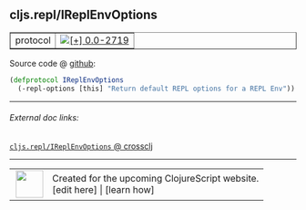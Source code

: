 ## cljs.repl/IReplEnvOptions



 <table border="1">
<tr>
<td>protocol</td>
<td><a href="https://github.com/cljsinfo/cljs-api-docs/tree/0.0-2719"><img valign="middle" alt="[+] 0.0-2719" title="Added in 0.0-2719" src="https://img.shields.io/badge/+-0.0--2719-lightgrey.svg"></a> </td>
</tr>
</table>









Source code @ [github](https://github.com/clojure/clojurescript/blob/r2758/src/clj/cljs/repl.clj#L90-L91):

```clj
(defprotocol IReplEnvOptions
  (-repl-options [this] "Return default REPL options for a REPL Env"))
```

<!--
Repo - tag - source tree - lines:

 <pre>
clojurescript @ r2758
└── src
    └── clj
        └── cljs
            └── <ins>[repl.clj:90-91](https://github.com/clojure/clojurescript/blob/r2758/src/clj/cljs/repl.clj#L90-L91)</ins>
</pre>

-->

---



###### External doc links:

[`cljs.repl/IReplEnvOptions` @ crossclj](http://crossclj.info/fun/cljs.repl/IReplEnvOptions.html)<br>

---

 <table>
<tr><td>
<img valign="middle" align="right" width="48px" src="http://i.imgur.com/Hi20huC.png">
</td><td>
Created for the upcoming ClojureScript website.<br>
[edit here] | [learn how]
</td></tr></table>

[edit here]:https://github.com/cljsinfo/cljs-api-docs/blob/master/cljsdoc/cljs.repl/IReplEnvOptions.cljsdoc
[learn how]:https://github.com/cljsinfo/cljs-api-docs/wiki/cljsdoc-files

<!--

This information was too distracting to show to readers, but I'll leave it
commented here since it is helpful to:

- pretty-print the data used to generate this document
- and show how to retrieve that data



The API data for this symbol:

```clj
{:ns "cljs.repl",
 :name "IReplEnvOptions",
 :type "protocol",
 :full-name-encode "cljs.repl/IReplEnvOptions",
 :source {:code "(defprotocol IReplEnvOptions\n  (-repl-options [this] \"Return default REPL options for a REPL Env\"))",
          :title "Source code",
          :repo "clojurescript",
          :tag "r2758",
          :filename "src/clj/cljs/repl.clj",
          :lines [90 91]},
 :methods [{:name "-repl-options",
            :signature ["[this]"],
            :docstring "Return default REPL options for a REPL Env"}],
 :full-name "cljs.repl/IReplEnvOptions",
 :history [["+" "0.0-2719"]]}

```

Retrieve the API data for this symbol:

```clj
;; from Clojure REPL
(require '[clojure.edn :as edn])
(-> (slurp "https://raw.githubusercontent.com/cljsinfo/cljs-api-docs/catalog/cljs-api.edn")
    (edn/read-string)
    (get-in [:symbols "cljs.repl/IReplEnvOptions"]))
```

-->
